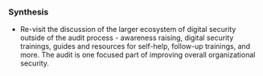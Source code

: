 ### Synthesis

* Re-visit the discussion of the larger ecosystem of digital security outside of the audit process - awareness raising, digital security trainings, guides and resources for self-help, follow-up trainings, and more.  The audit is one focused part of improving overall organizational security.